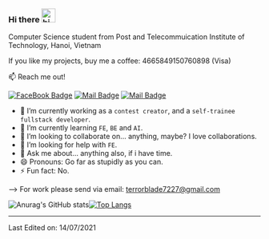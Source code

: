 ### Hi there <img src="https://user-images.githubusercontent.com/1303154/88677602-1635ba80-d120-11ea-84d8-d263ba5fc3c0.gif" width="28px" alt="hi">

Computer Science student from Post and Telecommuication Institute of Technology, Hanoi, Vietnam

If you like my projects, buy me a coffee: 4665849150760898 (Visa)

:mailbox: Reach me out!

[![FaceBook Badge](https://img.shields.io/badge/-terrorblade72-0e76a8?style=flat&labelColor=0e76a8&logo=facebook&logoColor=white)](https://www.facebook.com/terrorblade72/) [![Mail Badge](https://img.shields.io/badge/-@thanhchauns2-e84393?style=flat&labelColor=e84393&logo=instagram&logoColor=white)](https://www.instagram.com/thanhchauns2/) [![Mail Badge](https://img.shields.io/badge/-terrorblade72-c0392b?style=flat&labelColor=c0392b&logo=gmail&logoColor=white)](mailto:terrorblade7227@gmail.com)

- 🔭 I’m currently working as a `contest creator`, and a `self-trainee fullstack developer`.
- 🌱 I’m currently learning `FE`, `BE` and `AI`.
- 👯 I’m looking to collaborate on... anything, maybe? I love collaborations.
- 🤔 I’m looking for help with `FE`.
- 💬 Ask me about... anything also, if i have time.
- 😄 Pronouns: Go far as stupidly as you can.
- ⚡ Fun fact: No.

--> For work please send via email: terrorblade7227@gmail.com

![Anurag's GitHub stats](https://github-readme-stats.vercel.app/api?username=thanhchauns2&theme=radical&show_icons=true)[![Top Langs](https://github-readme-stats.vercel.app/api/top-langs/?username=thanhchauns2&layout=compact&theme=radical&show_icons=true)](https://github.com/anuraghazra/github-readme-stats)

<!-- ## 📈 Github Stats

<!-- https://github.com/anuraghazra/github-readme-stats -->
<!-- <details>
  <summary>📊 GitHub Profile Stats</summary>
  <br/>
  <a href="https://github.com/thanhchauns2/github-readme-stats"><img alt="Nguyen Thanh Chau's Github Stats" src="https://github-readme-stats.vercel.app/api?username=thanhchauns2&show_icons=true&count_private=true&hide=" /></a>
</details>

<details> 
  <summary>💻 Most used languages</summary>
  <br/>
  <a href="https://github.com/thanhchauns2/github-readme-stats"><img alt="Nguyen Thanh Chau's Top Languages" src="https://github-readme-stats.vercel.app/api/top-langs/?username=thanhchauns2&langs_count=10&layout=compact#" /></a>
  <br/>
  <b>Note:</b> This chart is only a metric of which languages my public code on GitHub consists of and does not reflect my experience or skill level.
</details> -->

-----
<!-- Credits: [Thanhchauns2](https://github.com/thanhchauns2) -->

Last Edited on: 14/07/2021
